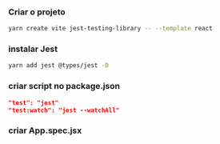 ### Criar o projeto
```bash
yarn create vite jest-testing-library -- --template react
```

### instalar Jest
```bash
yarn add jest @types/jest -D
```

### criar script no package.json
```json
"test": "jest"
"test:watch": "jest --watchAll"
```

### criar App.spec.jsx